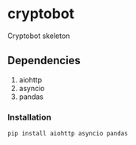 # cryptobot
Cryptobot skeleton

## Dependencies
1. aiohttp
2. asyncio
3. pandas

### Installation
```
pip install aiohttp asyncio pandas
```
